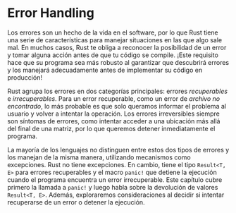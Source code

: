 # Error Handling

Los errores son un hecho de la vida en el software, por lo que Rust tiene una
serie de características para manejar situaciones en las que algo sale mal. En
muchos casos, Rust te obliga a reconocer la posibilidad de un error y tomar
alguna acción antes de que tu código se compile. ¡Este requisito hace que su
programa sea más robusto al garantizar que descubrirá errores y los manejará
adecuadamente antes de implementar su código en producción!

Rust agrupa los errores en dos categorías principales: errores *recuperables* e
*irrecuperables*. Para un error recuperable, como un error de *archivo no
encontrado*, lo más probable es que solo queramos informar el problema al
usuario y volver a intentar la operación. Los errores irreversibles siempre son
síntomas de errores, como intentar acceder a una ubicación más allá del final
de una matriz, por lo que queremos detener inmediatamente el programa.

La mayoría de los lenguajes no distinguen entre estos dos tipos de errores y los
manejan de la misma manera, utilizando mecanismos como excepciones. Rust no
tiene excepciones. En cambio, tiene el tipo `Result<T, E>` para errores
recuperables y el macro `panic!` que detiene la ejecución cuando el programa
encuentra un error irrecuperable. Este capítulo cubre primero la llamada a
`panic!` y luego habla sobre la devolución de valores `Result<T, E>`.
Además, exploraremos consideraciones al decidir si intentar recuperarse de un
error o detener la ejecución.
